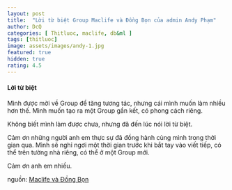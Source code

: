 ```yaml
---
layout: post
title:  "Lời từ biệt Group Maclife và Đồng Bọn của admin Andy Phạm"
author: DcQ
categories: [ Thitluoc, maclife, db&ml ]
tags: [thitluoc]
image: assets/images/andy-1.jpg
featured: true
hidden: true
rating: 4.5
---
```


#### Lời từ biệt

Mình được mời về Group để tăng tương tác, nhưng cái mình muốn làm nhiều hơn thế. Mình muốn tạo ra một Group gắn kết, có phong cách riêng.

Không biết mình làm được chưa, nhưng đã đến lúc nói lời từ biệt.

Cảm ơn những người anh em thực sự đã đồng hành cùng mình trong thời gian qua. Mình sẽ nghỉ ngơi một thời gian trước khi bắt tay vào viết tiếp, có thể trên tường nhà riêng, có thể ở một Group mới.

Cảm ơn anh em nhiều.

nguồn: [Maclife và Đồng Bọn](https://www.facebook.com/groups/maclife.vn/permalink/728021294551137)
